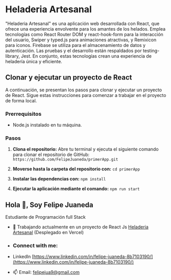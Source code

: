 # Heladeria Artesanal
"Heladeria Artesanal" es una aplicación web desarrollada con React, que ofrece una experiencia envolvente para los amantes de los helados. Emplea tecnologías como React Router DOM y react-hook-form para la interacción del usuario, Swiper y typed.js para animaciones atractivas, y Remixicon para iconos. Firebase se utiliza para el almacenamiento de datos y autenticación. Las pruebas y el desarrollo están respaldados por testing-library, Jest. En conjunto, estas tecnologías crean una experiencia de heladería única y eficiente.

## Clonar y ejecutar un proyecto de React 
A continuación, se presentan los pasos para clonar y ejecutar un proyecto de React. Sigue estas instrucciones para comenzar a trabajar en el proyecto de forma local.

### Prerrequisitos
- Node.js instalado en tu máquina.

### Pasos
1. **Clona el repositorio:** Abre tu terminal y ejecuta el siguiente comando para clonar el repositorio de GitHub: `https://github.com/FelipeJuaneda/primerApp.git`

2. **Moverse hasta la carpeta del repositorio con:** `cd primerApp`
3. **Instalar las dependencias con:** `npm install`
4. **Ejecutar la aplicación mediante el comando:** `npm run start`

## Hola 👋, Soy Felipe Juaneda
Estudiante de Programación full Stack

- 🔭 Trabajando actualmente en un proyecto de React Js [Heladeria Artesanal](https://primer-app.vercel.app/) (Desplegado en Vercel)

- ### Connect with me:
- LinkedIn [https://www.linkedin.com/in/felipe-juaneda-8b7103190/](https://www.linkedin.com/in/felipe-juaneda-8b7103190/)
- 📫 Email: felipejua9@gmail.com




